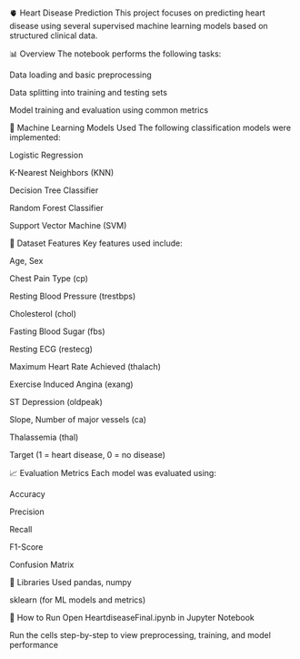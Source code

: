 🫀 Heart Disease Prediction
This project focuses on predicting heart disease using several supervised machine learning models based on structured clinical data.

📊 Overview
The notebook performs the following tasks:

Data loading and basic preprocessing

Data splitting into training and testing sets

Model training and evaluation using common metrics

🧠 Machine Learning Models Used
The following classification models were implemented:

Logistic Regression

K-Nearest Neighbors (KNN)

Decision Tree Classifier

Random Forest Classifier

Support Vector Machine (SVM)

📁 Dataset Features
Key features used include:

Age, Sex

Chest Pain Type (cp)

Resting Blood Pressure (trestbps)

Cholesterol (chol)

Fasting Blood Sugar (fbs)

Resting ECG (restecg)

Maximum Heart Rate Achieved (thalach)

Exercise Induced Angina (exang)

ST Depression (oldpeak)

Slope, Number of major vessels (ca)

Thalassemia (thal)

Target (1 = heart disease, 0 = no disease)

📈 Evaluation Metrics
Each model was evaluated using:

Accuracy

Precision

Recall

F1-Score

Confusion Matrix

🧪 Libraries Used
pandas, numpy

sklearn (for ML models and metrics)

🚀 How to Run
Open HeartdiseaseFinal.ipynb in Jupyter Notebook

Run the cells step-by-step to view preprocessing, training, and model performance
